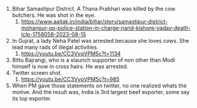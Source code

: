 1. Bihar Samastipur District. A Thana Prabhari was killed by the cow butchers. He was shot in the eye.
   1. https://www.aajtak.in/india/bihar/story/samastipur-district-mohanpur-op-police-station-in-charge-nand-kishore-yadav-death-lclp-1758058-2023-08-15
2. In Gujrat, a lady Neha Patel was arrested because she loves cows. She lead many rads of illegal activities.
   1. https://youtu.be/CC3VyqVPM5c?t=1134
3. Bittu Bajrangi, who is a staunch supporter of non other than Modi himself is now in cross hairs. He was arrested.
4. Twitter screen shot.
   1. https://youtu.be/CC3VyqVPM5c?t=985
5. When PM gave those statements on twitter, no one realized whats the motive. And the result was, India is 3rd largest beef exporter, some say its top exporter. 
